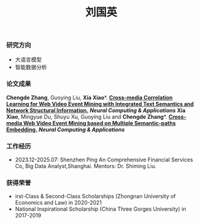 ﻿---
# 中文名称
title: 刘国英

#英文名，是展示在论文里面的名字
englishname: Guoying Liu

# Full name (for SEO)
first_name: 刘
last_name: 国英

# 老师们在这里可以填一些比较重要的头衔、职称，学生填20**级硕士/博士
role: 2025级博士研究生
weight: 2025

# 这里放跟自己相关的一些页面的链接，我预定义了三个：分别是邮箱、Google-scholar主页和github主页
# 对于不想放上去或者自己没有的链接，直接删除即可。
# 邮箱的格式是'mailto:你的邮箱',其他的放相应链接即可。
# 如果想定义其他链接，可以到 https://docs.hugoblox.com/getting-started/page-builder/#icons 上去找图标，或者直接放在下面的详细介绍上
social:
  - icon: envelope
    icon_pack: fas
    link: 'mailto:guoyingliu0817@163.com'


#  老师这里填Researchers即可，硕士填 Master Students ，博士填 Ph.D. Students
user_groups:
  - Ph.D. Students

#接着下面是markdown格式的文本，是md文件的具体内容，同学们可以自行进行修改、删减和添加
---
<!-- 以下内容一定要遵循markdown语法 -->
<!-- ###代表的是以三级标题的形式展示后面的文本，* 代表以列表的形式展示后面的文本-->

<!-- 这里可以先放一段简要自我介绍或者是自己想要放上去的一些链接 ，不想放的话也可以删了-->

### 研究方向
* 大语言模型
* 智能数据分析

### 论文成果
**Chengde Zhang**, Guoying Liu, **Xia Xiao***. <a href="https://doi.org/10.1007/s00521-023-08323-4" title="Cross-media Correlation Learning">**Cross-media Correlation Learning for Web Video Event Mining with Integrated Text Semantics and Network Structural Information.**</a> **_Neural Computing & Applications_**
**Xia Xiao**, Mingyue Du, Shuyu Xu, Guoying Liu and **Chengde Zhang***. <a href="https://doi.org/10.1007/s00521-023-09050-6" title="Cross-media Web Video Event Mining">**Cross-media Web Video Event Mining based on Multiple Semantic-paths Embedding.**</a> **_Neural Computing & Applications_**

### 工作经历
* 2023.12-2025.07: Shenzhen Ping An Comprehensive Financial Services Co, Big Data Analyst,Shanghai. Mentors: Dr. Shiming Liu.


### 获得荣誉
* irst-Class & Second-Class Scholarships (Zhongnan University of Economics and Law) in 2020-2021
* National Inspirational Scholarship (China Three Gorges University) in 2017-2019



